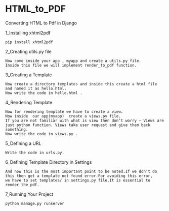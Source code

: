 # HTML_to_PDF
Converting HTML to Pdf in Django

1_Installing xhtml2pdf

    pip install xhtml2pdf
  
2_Creating utils.py file
    
    Now come inside your app , myapp and create a utils.py file.
    Inside this file we will implement render_to_pdf function.

3_Creating a Template

    Now create a directory templates and inside this create a html file and named it as hello.html.
    Now write the code in hello.html .
   

4_Rendering Template

    Now for rendering template we have to create a view.
    Now inside  our app(myapp)  create a views.py file.
    If you are not familiar with what is view then don’t worry – Views are just python function. Views take user request and give them back something.
    Now write the code in views.py .

5_Defining a URL

    Write the code in urls.py.

6_Defining Template Directory in Settings

    And now this is the most important point to be noted.If we don’t do this then get a template not found error.For avoiding this error, 
    we have to set templates/ in settings.py file.It is essential to render the pdf.

7_Running Your Project

    python manage.py runserver
 


